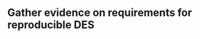 ##

<div class="adj-title">
  <h2>Gather evidence on requirements for reproducible DES</h2>
</div>

<div class="page-indicators">
  <div class="page-indicator green active"></div>
  <div class="page-indicator orange"></div>
  <div class="page-indicator purple"></div>
  <div class="page-indicator red"></div>
</div>

<br>
<br>